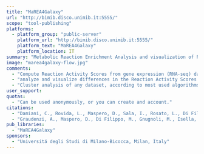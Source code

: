 ```yaml
---
title: "MaREA4Galaxy"
url: "http://bimib.disco.unimib.it:5555/"
scope: "tool-publishing"
platforms:
  - platform_group: "public-server"
    platform_url: "http://bimib.disco.unimib.it:5555/"
    platform_text: "MaREA4Galaxy"
    platform_location: IT
summary: "Metabolic Reaction Enrichment Analysis and visualization of RNA-seq data"
image: "marea4galaxy-flow.jpg"
comments:
  - "Compute Reaction Activity Scores from gene expression (RNA-seq) dataset(s)."
  - "analyze and visualize differences in the Reaction Activity Scores (RASs) of groups of samples, as computed by the Expression2RAS tool, of groups of samples."
  - "Cluster analysis of any dataset, according to most used algorithms: K-means, agglomerative clustering and DBSCAN (Density Based Spatial Clustering of Applications with Noise)."
user_support:
quotas:
  - "Can be used anonymously, or you can create and account."
citations:
  - "Damiani, C., Rovida, L., Maspero, D., Sala, I., Rosato, L., Di Filippo, M., Pescini, D., Graudenzi, A., Antoniotti, M., & Mauri, G. (2020). [MaREA4Galaxy: Metabolic reaction enrichment analysis and visualization of RNA-seq data within Galaxy](https://doi.org/10.1016/j.csbj.2020.04.008). *Computational and Structural Biotechnology Journal*, 18, 993–999. https://doi.org/10.1016/j.csbj.2020.04.008"
  - "Graudenzi, A., Maspero, D., Di Filippo, M., Gnugnoli, M., Isella, C., Mauri, G., ... & Damiani, C. (2018). [Integration of transcriptomic data and metabolic networks in cancer samples reveals highly significant prognostic power](https://doi.org/10.1016/j.jbi.2018.09.010). *Journal of biomedical informatics*, 87, 37-49. https://doi.org/10.1016/j.jbi.2018.09.010"
pub_libraries:
  - "MaREA4Galaxy" 
sponsors:
  - "Universitá degli Studi di Milano-Bicocca, Milan, Italy"
---
```

